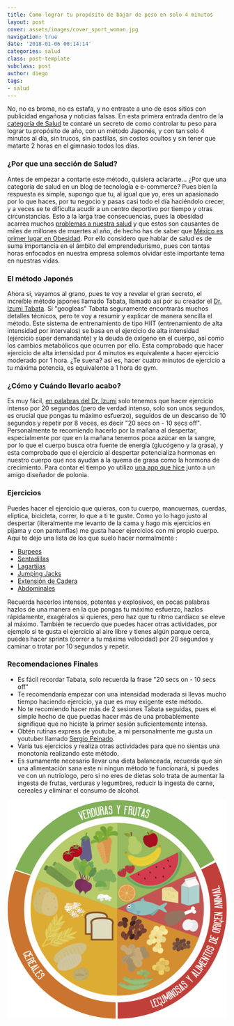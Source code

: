 ```yaml
---
title: Como lograr tu propósito de bajar de peso en solo 4 minutos
layout: post
cover: assets/images/cover_sport_woman.jpg
navigation: true
date: '2018-01-06 00:14:14'
categories: salud
class: post-template
subclass: post
author: diego
tags:
- salud
---
```


No, no es broma, no es estafa, y no entraste a uno de esos sitios con publicidad engañosa y noticias falsas. En esta primera entrada dentro de la [categoría de Salud](http://bonsaitech.net/tag/random/) te contaré un secreto de como controlar tu peso para lograr tu propósito de año, con un método Japonés, y con tan solo 4 minutos al día, sin trucos, sin pastillas, sin costos ocultos y sin tener que matarte 2 horas en el gimnasio todos los días.


### ¿Por que una sección de Salud?

Antes de empezar a contarte este método, quisiera aclararte... ¿Por que una categoría de salud en un blog de tecnología e e-commerce? Pues bien la respuesta es simple, supongo que tu, al igual que yo, eres un apasionado por lo que haces, por tu negocio y pasas casi todo el día haciéndolo crecer, y a veces se te dificulta acudir a un centro deportivo por tiempo y otras circunstancias. Esto a la larga trae consecuencias, pues la obesidad acarrea muchos [problemas a nuestra salud](https://medlineplus.gov/spanish/ency/patientinstructions/000348.htm) y que estos son causantes de miles de millones de muertes al año, de hecho has de saber que [México es primer lugar en Obesidad](http://www.adn40.mx/noticia/salud/nota/2017-03-24-18-51/mexico-es-primer-lugar-en-obesidad/). Por ello considero que hablar de salud es de suma importancia en el ámbito del emprendedurismo, pues con tantas horas enfocados en nuestra empresa solemos olvidar este importante tema en nuestras vidas.


### El método Japonés

Ahora si, vayamos al grano, pues te voy a revelar el gran secreto, el increíble método japones llamado Tabata, llamado así por su creador el [Dr. Izumi Tabata](https://en.wikipedia.org/wiki/Izumi_Tabata). Si "googleas" Tabata seguramente encontrarás muchos detalles técnicos, pero te voy a resumir y explicar de manera sencilla el método. Este sistema de entrenamiento de tipo HIIT (entrenamiento de alta intensidad por intervalos) se basa en el ejercicio de alta intensidad (ejercicio súper demandante) y la deuda de oxígeno en el cuerpo, así como los cambios metabólicos que ocurren por ello. Esta comprobado que hacer ejercicio de alta intensidad por 4 minutos es equivalente a hacer ejercicio moderado por 1 hora. ¿Te suena? así es, hacer cuatro minutos de ejercicio a tu máxima potencia, es equivalente a 1 hora de gym.


### ¿Cómo y Cuándo llevarlo acabo?
Es muy fácil, [en palabras del Dr. Izumi](https://www.youtube.com/watch?v=R6diyOp1TAo) solo tenemos que hacer ejercicio intenso por 20 segundos (pero de verdad intenso, solo son unos segundos, es crucial que pongas tu máximo esfuerzo), seguidos de un descanso de 10 segundos y repetir por 8 veces, es decir "20 secs on - 10 secs off". Personalmente te recomiendo hacerlo por la mañana al despertar, especialmente por que en la mañana tenemos poca azúcar en la sangre, por lo que el cuerpo busca otra fuente de energía (glucógeno y la grasa), y esta comprobado que el ejercicio al despertar potencializa hormonas en nuestro cuerpo que nos ayudan a la quema de grasa como la hormona de crecimiento. Para contar el tiempo yo utilizo [una app que hice](https://play.google.com/store/apps/details?id=net.bonsaitech.tabatapro&hl=es) junto a un amigo diseñador de polonia.


### Ejercicios
Puedes hacer el ejercicio que quieras, con tu cuerpo, mancuernas, cuerdas, eliptica, bicicleta, correr, lo que a ti te guste. Como yo lo hago justo al despertar (literalmente me levanto de la cama y hago mis ejercicios en pijama y con pantunflas) me gusta hacer ejercicios con mi propio cuerpo. Aqui te dejo una lista  de los que suelo hacer normalmente :

* [Burpees](https://www.youtube.com/watch?v=ljN7Z3c2MyU)
* [Sentadillas](https://www.youtube.com/watch?v=6YPggJ4UEAY)
* [Lagartijas](https://www.youtube.com/watch?v=S9gwNrpT8DM)
* [Jumping Jacks](https://www.youtube.com/watch?v=UpH7rm0cYbM)
* [Extensión de Cadera](https://www.youtube.com/watch?v=-e3LXbRrB_U)
* [Abdominales](https://www.youtube.com/watch?v=GIrj9V4HchI)

Recuerda hacerlos intensos, potentes y explosivos, en pocas palabras hazlos de una manera en la que pongas tu máximo esfuerzo, hazlos rápidamente, exagéralos si quieres, pero haz que tu ritmo cardíaco se eleve al máximo. También te recuerdo que puedes hacer otras actividades, por ejemplo si te gusta el ejercicio al aire libre y tienes algún parque cerca, puedes hacer sprints (correr a tu máxima velocidad) por 20 segundos y caminar o trotar por 10 segundos y repetir.


### Recomendaciones Finales
* Es fácil recordar Tabata, solo recuerda la frase "20 secs on - 10 secs off"
* Te recomendaría empezar con una intensidad moderada si llevas mucho tiempo haciendo ejercicio, ya que es muy exigente este método.
* No te recomiendo hacer más de 2 sesiones Tabata seguidas, pues el simple hecho de que puedas hacer más de una probablemente signifique que no hiciste la primer sesión suficientemente intensa.
* Obtén rutinas express de youtube, a mi personalmente me gusta un youtuber llamado [Sergio Peinado](https://www.youtube.com/watch?v=Js1wnaDLiHQ).
* Varía tus ejercicios y realiza otras actividades para que no sientas una monotonía realizando este método.
* Es sumamente necesario llevar una dieta balanceada, recuerda que sin una alimentación sana este ni ningun método te funcionará, si puedes ve con un nutriologo, pero si no eres de dietas solo trata de aumentar la ingesta de frutas, verduras y legumbres, reducir la ingesta de carne, cereales y eliminar el consumo de alcohol.

![plato del buen comer](/assets/images/plato-comer.png)
